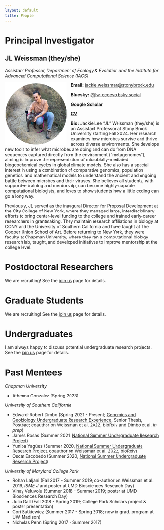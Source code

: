 ```yaml
---
layout: default
title: People
---
```



# Principal Investigator

## JL Weissman (they/she)

*Assistant Professor, Department of Ecology & Evolution and the Institute for Advanced Computational Science (IACS)*

<img align="left" src="/img/headshot1c.png" width="200px" style="padding-right: 15px">

**Email:** <jackie.weissman@stonybrook.edu>

**Bluesky:** [@jlw-ecoevo.bsky.social](https://bsky.app/profile/jlw-ecoevo.bsky.social)

**[Google Scholar](https://scholar.google.com/citations?user=IaAUSiQAAAAJ&hl=en)**

**[CV](https://jlw-ecoevo.github.io/CV_JLW.pdf)**

**Bio:** Jackie Lee “JL” Weissman (they/she) is an Assistant Professor at Stony Brook University starting Fall 2024. Her research examines how microbes survive and thrive across diverse environments. She develops new tools to infer what microbes are doing and can do from DNA sequences captured directly from the environment (“metagenomes”), aiming to improve the representation of microbially-mediated biogeochemical cycles in global climate models. She also has a special interest in using a combination of comparative genomics, population genetics, and mathematical models to understand the ancient and ongoing battle between microbes and their viruses. She believes all students, with supportive training and mentorship, can become highly-capable computational biologists, and loves to show students how a little coding can go a long way.

Previously, JL served as the inaugural Director for Proposal Development at the City College of New York, where they managed large, interdisciplinary efforts to bring center-level funding to the college and trained early-career researchers in grantmaking. They maintain research affiliations in biology at CCNY and the University of Southern California and have taught at The Cooper Union School of Art. Before returning to New York, they were faculty at Chapman University, where they ran a computational biology research lab, taught, and developed initiatives to improve mentorship at the college level. 

# Postdoctoral Researchers

We are recruiting! See the [join us](/join.html) page for details.

# Graduate Students

We are recruiting! See the [join us](/join.html) page for details.

# Undergraduates

I am always happy to discuss potential undergraduate research projects. See the [join us](/join.html) page for details.

# Past Mentees

*Chapman University*

- Athenna Gonzalez (Spring 2023)

*University of Southern California*

- Edward-Robert Dimbo (Spring 2021 - Present; [Genomics and Geobiology Undergraduate Research Experience](https://www.darkenergybiosphere.org/education-diversity/for-undergraduates/ggure/), Senior Thesis, Postbac; coauthor on Weissman et al. 2022, bioRxiv and Dimbo et al. *in prep*)
- James Rosas  (Summer 2021, [National Summer Undergraduate Research Project](https://nsurp.org/))
- Yuniba Yagües (Summer 2020, [National Summer Undergraduate Research Project](https://nsurp.org/), coauthor on Weissman et al. 2022, bioRxiv)
- Oscar Escobedo (Summer 2020, [National Summer Undergraduate Research Project](https://nsurp.org/))

*University of Maryland College Park*

- Rohan Laljani (Fall 2017 - Summer 2019; co-author on Weissman et al. 2019, *ISME J* and poster at UMD Biosciences Research Day)
- Vinay Veluvolu (Summer 2018 - Summer 2019; poster at UMD Biosciences Research Day)
- Julia Gall (Fall 2018 - Spring 2019; College Park Scholars project & poster presentation)
- Cori Butkiewicz (Summer 2017 - Spring 2018; now in grad. program at UW-Madison)
- Nicholas Penn (Spring 2017 - Summer 2017)
